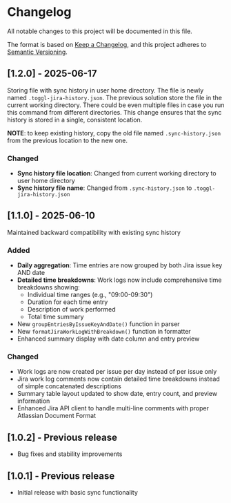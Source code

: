 # Changelog

All notable changes to this project will be documented in this file.

The format is based on [Keep a Changelog](https://keepachangelog.com/en/1.0.0/),
and this project adheres to [Semantic Versioning](https://semver.org/spec/v2.0.0.html).

## [1.2.0] - 2025-06-17
Storing file with sync history in user home directory. The file is newly named `.toggl-jira-history.json`. The previous
solution store the file in the current working directory. There could be even multiple files in case you run this command
from different directories. This change ensures that the sync history is stored in a single, consistent location.

**NOTE**: to keep existing history, copy the old file named `.sync-history.json` from the previous location to the new one. 

### Changed
- **Sync history file location**: Changed from current working directory to user home directory
- **Sync history file name**: Changed from `.sync-history.json` to `.toggl-jira-history.json`

## [1.1.0] - 2025-06-10
Maintained backward compatibility with existing sync history

### Added
- **Daily aggregation**: Time entries are now grouped by both Jira issue key AND date
- **Detailed time breakdowns**: Work logs now include comprehensive time breakdowns showing:
  - Individual time ranges (e.g., "09:00-09:30")
  - Duration for each time entry
  - Description of work performed
  - Total time summary
- New `groupEntriesByIssueKeyAndDate()` function in parser
- New `formatJiraWorkLogWithBreakdown()` function in formatter
- Enhanced summary display with date column and entry preview

### Changed
- Work logs are now created per issue per day instead of per issue only
- Jira work log comments now contain detailed time breakdowns instead of simple concatenated descriptions
- Summary table layout updated to show date, entry count, and preview information
- Enhanced Jira API client to handle multi-line comments with proper Atlassian Document Format

## [1.0.2] - Previous release
- Bug fixes and stability improvements

## [1.0.1] - Previous release  
- Initial release with basic sync functionality
